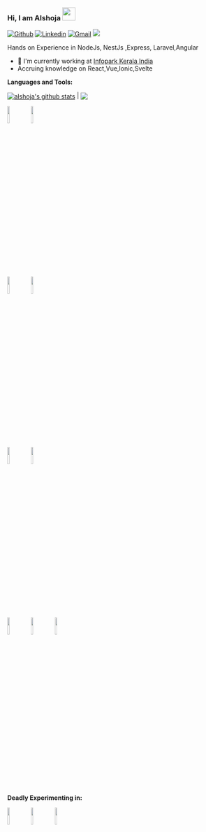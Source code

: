 ### Hi, I am Alshoja <img src="https://raw.githubusercontent.com/MartinHeinz/MartinHeinz/master/wave.gif" width="30px">
[![Github](https://img.shields.io/badge/-Github-000?style=flat&logo=Github&logoColor=white)](https://github.com/alshoja)
[![Linkedin](https://img.shields.io/badge/-LinkedIn-blue?style=flat&logo=Linkedin&logoColor=white)](https://www.linkedin.com/in/alshoja-m-ikbal-516a55109/)
[![Gmail](https://img.shields.io/badge/-Gmail-c14438?style=flat&logo=Gmail&logoColor=white)](mailto:alshoja@gmail.com)
![](https://komarev.com/ghpvc/?username=alshoja&color=blue&style=flat-square&label=Profile+visitors)

Hands on Experience in NodeJs, NestJs ,Express, Laravel,Angular

- 🏢 I'm currently working at [Infopark Kerala India]()
- Accruing knowledge on React,Vue,Ionic,Svelte



**Languages and Tools:** 
<p>
   <a href="https://github.com/alshoja/github-readme-stats"><img align="center" src="https://github-readme-stats.vercel.app/api?username=alshoja&show_icons=true&include_all_commits=true&hide_border=true" alt="alshoja's github stats" /></a> | <a href="https://github.com/alshoja/github-readme-stats"><img align="center" src="https://github-readme-stats.vercel.app/api/top-langs/?username=alshoja&layout=compact&hide_border=true" /></a> 

  
  <code><img width="10%" src="https://www.vectorlogo.zone/logos/angular/angular-ar21.svg"></code>
  <code><img width="10%" src="https://www.vectorlogo.zone/logos/nodejs/nodejs-ar21.svg"></code>
  <br />
  <code><img width="10%" src="https://www.vectorlogo.zone/logos/amazon_aws/amazon_aws-ar21.svg"></code>
  <code><img width="10%" src="https://www.vectorlogo.zone/logos/nginx/nginx-ar21.svg"></code>
  <br />
   <code><img width="10%" src="https://www.vectorlogo.zone/logos/laravel/laravel-ar21.svg"></code>
   <code><img width="10%" src="https://www.vectorlogo.zone/logos/heroku/heroku-ar21.svg"></code>
  <br />
  <code><img width="10%" src="https://www.vectorlogo.zone/logos/nestjs/nestjs-ar21.svg"></code>
   <code><img width="10%" src="https://www.vectorlogo.zone/logos/expressjs/expressjs-ar21.svg"></code>
    <code><img width="10%" src="https://www.vectorlogo.zone/logos/graphql/graphql-ar21.svg"></code>
</p>

**Deadly Experimenting in:** 
<p>
  <code><img width="10%" src="https://www.vectorlogo.zone/logos/ionicframework/ionicframework-ar21.svg"></code>
  <code><img width="10%" src="https://github.com/prplx/svg-logos/blob/master/svg/svelte.svg"></code>
  <code><img width="10%" src="https://www.vectorlogo.zone/logos/koajs/koajs-ar21.svg"></code> 
</p>
